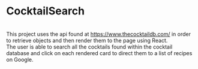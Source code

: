 # CocktailSearch

<br> This project uses the api found at https://www.thecocktaildb.com/ in order to retrieve objects and then render them to the page using React. 
<br> The user is able to search all the cocktails found within the cocktail database and click on each rendered card to direct them to a list of recipes on Google. 
